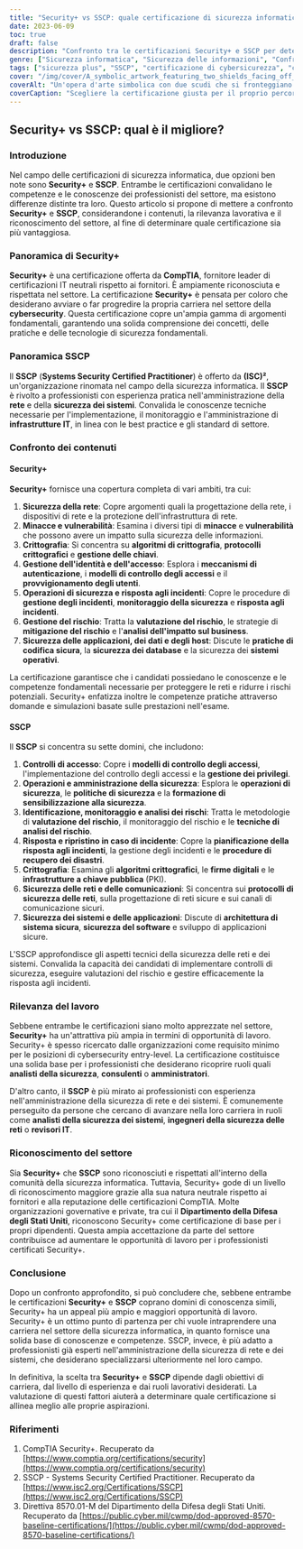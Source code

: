```yaml
---
title: "Security+ vs SSCP: quale certificazione di sicurezza informatica regna sovrana?"
date: 2023-06-09
toc: true
draft: false
description: "Confronto tra le certificazioni Security+ e SSCP per determinare la scelta migliore per i professionisti della sicurezza informatica in cerca di opportunità di lavoro, riconoscimento del settore e copertura completa delle conoscenze."
genre: ["Sicurezza informatica", "Sicurezza delle informazioni", "Confronto tra le certificazioni", "Carriere IT", "Riconoscimento del settore", "Opportunità di lavoro", "Sicurezza di rete", "Sicurezza dei sistemi", "CompTIA"]
tags: ["sicurezza plus", "SSCP", "certificazione di cybersicurezza", "confronto tra le certificazioni", "opportunità di lavoro", "riconoscimento del settore", "copertura delle conoscenze", "CompTIA", "sicurezza della rete", "sicurezza dei sistemi", "sicurezza delle informazioni", "Carriere IT", "professionisti della cybersicurezza", "lavori di cybersicurezza", "certificazioni di cybersecurity", "industria della cybersicurezza", "conoscenze di cybersicurezza", "competenze di cybersecurity", "fondazioni di cybersicurezza", "Certificazioni IT", "certificazioni neutre rispetto ai fornitori", "analisti della sicurezza", "consulenti per la sicurezza", "amministratori della sicurezza", "analisti di sicurezza dei sistemi", "ingegneri della sicurezza di rete", "Revisori IT", "certificazioni di sicurezza", "Sicurezza informatica", "educazione alla cybersicurezza"]
cover: "/img/cover/A_symbolic_artwork_featuring_two_shields_facing_off_against.png"
coverAlt: "Un'opera d'arte simbolica con due scudi che si fronteggiano in una posa dinamica, a rappresentare il confronto tra le due certificazioni."
coverCaption: "Scegliere la certificazione giusta per il proprio percorso di carriera nella cybersecurity."
---
```


## Security+ vs SSCP: qual è il migliore?

### Introduzione

Nel campo delle certificazioni di sicurezza informatica, due opzioni ben note sono **Security+** e **SSCP**. Entrambe le certificazioni convalidano le competenze e le conoscenze dei professionisti del settore, ma esistono differenze distinte tra loro. Questo articolo si propone di mettere a confronto **Security+** e **SSCP**, considerandone i contenuti, la rilevanza lavorativa e il riconoscimento del settore, al fine di determinare quale certificazione sia più vantaggiosa.

### Panoramica di Security+

**Security+** è una certificazione offerta da **CompTIA**, fornitore leader di certificazioni IT neutrali rispetto ai fornitori. È ampiamente riconosciuta e rispettata nel settore. La certificazione **Security+** è pensata per coloro che desiderano avviare o far progredire la propria carriera nel settore della **cybersecurity**. Questa certificazione copre un'ampia gamma di argomenti fondamentali, garantendo una solida comprensione dei concetti, delle pratiche e delle tecnologie di sicurezza fondamentali.

### Panoramica SSCP

Il **SSCP** (**Systems Security Certified Practitioner**) è offerto da **(ISC)²**, un'organizzazione rinomata nel campo della sicurezza informatica. Il **SSCP** è rivolto a professionisti con esperienza pratica nell'amministrazione della **rete** e della **sicurezza dei sistemi**. Convalida le conoscenze tecniche necessarie per l'implementazione, il monitoraggio e l'amministrazione di **infrastrutture IT**, in linea con le best practice e gli standard di settore.

### Confronto dei contenuti

#### Security+

**Security+** fornisce una copertura completa di vari ambiti, tra cui:

1. **Sicurezza della rete**: Copre argomenti quali la progettazione della rete, i dispositivi di rete e la protezione dell'infrastruttura di rete.
2. **Minacce e vulnerabilità**: Esamina i diversi tipi di **minacce** e **vulnerabilità** che possono avere un impatto sulla sicurezza delle informazioni.
3. **Crittografia**: Si concentra su **algoritmi di crittografia**, **protocolli crittografici** e **gestione delle chiavi**.
4. **Gestione dell'identità e dell'accesso**: Esplora i **meccanismi di autenticazione**, i **modelli di controllo degli accessi** e il **provvigionamento degli utenti**.
5. **Operazioni di sicurezza e risposta agli incidenti**: Copre le procedure di **gestione degli incidenti**, **monitoraggio della sicurezza** e **risposta agli incidenti**.
6. **Gestione del rischio**: Tratta la **valutazione del rischio**, le strategie di **mitigazione del rischio** e l'**analisi dell'impatto sul business**.
7. **Sicurezza delle applicazioni, dei dati e degli host**: Discute le **pratiche di codifica sicura**, la **sicurezza dei database** e la sicurezza dei **sistemi operativi**.

La certificazione garantisce che i candidati possiedano le conoscenze e le competenze fondamentali necessarie per proteggere le reti e ridurre i rischi potenziali. Security+ enfatizza inoltre le competenze pratiche attraverso domande e simulazioni basate sulle prestazioni nell'esame.

#### SSCP

Il **SSCP** si concentra su sette domini, che includono:

1. **Controlli di accesso**: Copre i **modelli di controllo degli accessi**, l'implementazione del controllo degli accessi e la **gestione dei privilegi**.
2. **Operazioni e amministrazione della sicurezza**: Esplora le **operazioni di sicurezza**, le **politiche di sicurezza** e la **formazione di sensibilizzazione alla sicurezza**.
3. **Identificazione, monitoraggio e analisi dei rischi**: Tratta le metodologie di **valutazione del rischio**, il monitoraggio del rischio e le **tecniche di analisi del rischio**.
4. **Risposta e ripristino in caso di incidente**: Copre la **pianificazione della risposta agli incidenti**, la gestione degli incidenti e le **procedure di recupero dei disastri**.
5. **Crittografia**: Esamina gli **algoritmi crittografici**, le **firme digitali** e le **infrastrutture a chiave pubblica** (PKI).
6. **Sicurezza delle reti e delle comunicazioni**: Si concentra sui **protocolli di sicurezza delle reti**, sulla progettazione di reti sicure e sui canali di comunicazione sicuri.
7. **Sicurezza dei sistemi e delle applicazioni**: Discute di **architettura di sistema sicura**, **sicurezza del software** e sviluppo di applicazioni sicure.

L'SSCP approfondisce gli aspetti tecnici della sicurezza delle reti e dei sistemi. Convalida la capacità dei candidati di implementare controlli di sicurezza, eseguire valutazioni del rischio e gestire efficacemente la risposta agli incidenti.

### Rilevanza del lavoro

Sebbene entrambe le certificazioni siano molto apprezzate nel settore, **Security+** ha un'attrattiva più ampia in termini di opportunità di lavoro. Security+ è spesso ricercato dalle organizzazioni come requisito minimo per le posizioni di cybersecurity entry-level. La certificazione costituisce una solida base per i professionisti che desiderano ricoprire ruoli quali **analisti della sicurezza**, **consulenti** o **amministratori**.

D'altro canto, il **SSCP** è più mirato ai professionisti con esperienza nell'amministrazione della sicurezza di rete e dei sistemi. È comunemente perseguito da persone che cercano di avanzare nella loro carriera in ruoli come **analisti della sicurezza dei sistemi**, **ingegneri della sicurezza delle reti** o **revisori IT**.

### Riconoscimento del settore

Sia **Security+** che **SSCP** sono riconosciuti e rispettati all'interno della comunità della sicurezza informatica. Tuttavia, Security+ gode di un livello di riconoscimento maggiore grazie alla sua natura neutrale rispetto ai fornitori e alla reputazione delle certificazioni CompTIA. Molte organizzazioni governative e private, tra cui il **Dipartimento della Difesa degli Stati Uniti**, riconoscono Security+ come certificazione di base per i propri dipendenti. Questa ampia accettazione da parte del settore contribuisce ad aumentare le opportunità di lavoro per i professionisti certificati Security+.

### Conclusione

Dopo un confronto approfondito, si può concludere che, sebbene entrambe le certificazioni **Security+** e **SSCP** coprano domini di conoscenza simili, Security+ ha un appeal più ampio e maggiori opportunità di lavoro. Security+ è un ottimo punto di partenza per chi vuole intraprendere una carriera nel settore della sicurezza informatica, in quanto fornisce una solida base di conoscenze e competenze. SSCP, invece, è più adatto a professionisti già esperti nell'amministrazione della sicurezza di rete e dei sistemi, che desiderano specializzarsi ulteriormente nel loro campo.

In definitiva, la scelta tra **Security+** e **SSCP** dipende dagli obiettivi di carriera, dal livello di esperienza e dai ruoli lavorativi desiderati. La valutazione di questi fattori aiuterà a determinare quale certificazione si allinea meglio alle proprie aspirazioni.

### Riferimenti

1. CompTIA Security+. Recuperato da [https://www.comptia.org/certifications/security](https://www.comptia.org/certifications/security)
2. SSCP - Systems Security Certified Practitioner. Recuperato da [https://www.isc2.org/Certifications/SSCP](https://www.isc2.org/Certifications/SSCP)
3. Direttiva 8570.01-M del Dipartimento della Difesa degli Stati Uniti. Recuperato da [https://public.cyber.mil/cwmp/dod-approved-8570-baseline-certifications/](https://public.cyber.mil/cwmp/dod-approved-8570-baseline-certifications/)
